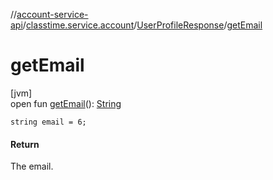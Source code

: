 //[account-service-api](../../../index.md)/[classtime.service.account](../index.md)/[UserProfileResponse](index.md)/[getEmail](get-email.md)

# getEmail

[jvm]\
open fun [getEmail](get-email.md)(): [String](https://docs.oracle.com/javase/8/docs/api/java/lang/String.html)

`string email = 6;`

#### Return

The email.
